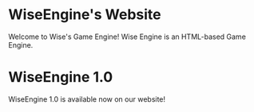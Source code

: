 # WiseEngine's Website
Welcome to Wise's Game Engine! Wise Engine is an HTML-based Game Engine.

# WiseEngine 1.0
WiseEngine 1.0 is available now on our website!
